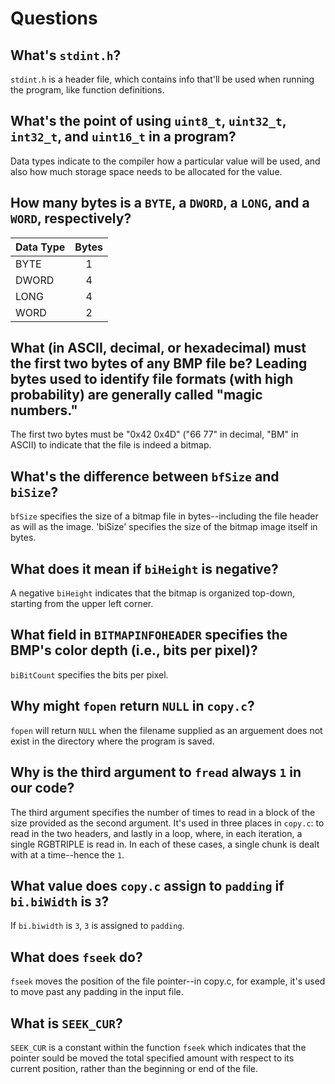 # Questions

## What's `stdint.h`?

`stdint.h` is a header file, which contains info that'll be used when running the program, like function definitions. 

## What's the point of using `uint8_t`, `uint32_t`, `int32_t`, and `uint16_t` in a program?

Data types indicate to the compiler how a particular value will be used, and also how much storage space needs to be allocated for the value. 

## How many bytes is a `BYTE`, a `DWORD`, a `LONG`, and a `WORD`, respectively?

Data Type|Bytes
---|:---:
BYTE|1
DWORD|4
LONG|4
WORD|2

## What (in ASCII, decimal, or hexadecimal) must the first two bytes of any BMP file be? Leading bytes used to identify file formats (with high probability) are generally called "magic numbers."

The first two bytes must be "0x42 0x4D" ("66 77" in decimal, "BM" in ASCII) to indicate that the file is indeed a bitmap.  

## What's the difference between `bfSize` and `biSize`?

`bfSize` specifies the size of a bitmap file in bytes--including the file header as will as the image. 'biSize' specifies the size of the bitmap image itself in bytes. 

## What does it mean if `biHeight` is negative?

A negative `biHeight` indicates that the bitmap is organized top-down, starting from the upper left corner. 

## What field in `BITMAPINFOHEADER` specifies the BMP's color depth (i.e., bits per pixel)?

`biBitCount` specifies the bits per pixel. 

## Why might `fopen` return `NULL` in `copy.c`?

`fopen` will return `NULL` when the filename supplied as an arguement does not exist in the directory where the program is saved. 

## Why is the third argument to `fread` always `1` in our code?

The third argument specifies the number of times to read in a block of the size provided as the second argument. It's used in three places in `copy.c`: to read in the two headers, and lastly in a loop, where, in each iteration, a single RGBTRIPLE is read in. In each of these cases, a single chunk is dealt with at a time--hence the `1`. 
## What value does `copy.c` assign to `padding` if `bi.biWidth` is `3`?

If `bi.biwidth` is `3`, `3` is assigned to `padding`.
## What does `fseek` do?

`fseek` moves the position of the file pointer--in copy.c, for example, it's used to move past any padding in the input file. 

## What is `SEEK_CUR`?

`SEEK_CUR` is a constant within the function `fseek` which indicates that the pointer sould be moved the total specified amount with respect to its current position, rather than the beginning or end of the file. 
